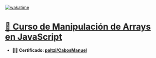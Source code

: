 [![wakatime](https://wakatime.com/badge/user/9e0548e0-ba44-4650-b0f1-5ece84453209/project/88be1836-97e7-42ef-aeef-38d13ebe677b.svg)](https://wakatime.com/badge/user/9e0548e0-ba44-4650-b0f1-5ece84453209/project/88be1836-97e7-42ef-aeef-38d13ebe677b)
# [📗 Curso de Manipulación de Arrays en JavaScript](https://platzi.com/cursos/arrays/)
 - 👨‍🎓 **Certificado: [paltzi/CabosManuel](https://platzi.com/p/CabosManuel/curso/2461-arrays/diploma/detalle/)**

